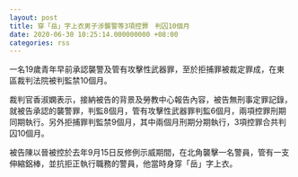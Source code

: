 ```yaml
---
layout: post
title: 穿「岳」字上衣男子涉襲警等3項控罪　判囚10個月
date: 2020-06-30 10:25:14.000000000 +08:00
categories: rss
---
```


一名19歲青年早前承認襲警及管有攻擊性武器罪，至於拒捕罪被裁定罪成，在東區裁判法院被判監禁10個月。

裁判官香淑嫻表示，接納被告的背景及勞教中心報告內容，被告無刑事定罪記錄，就被告承認的襲警罪，判監8個月，管有攻擊性武器罪判監6個月，兩項控罪刑期同期執行。另外拒捕罪判監禁9個月，其中兩個月刑期分期執行，3項控罪合共判囚10個月。

被告陳以晉被控於去年9月15日反修例示威期間，在北角襲擊一名警員，管有一支伸縮鋁棒，並抗拒正執行職務的警員，他當時身穿「岳」字上衣。
